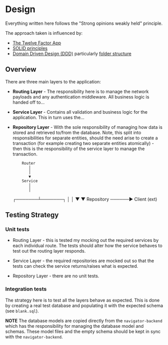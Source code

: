 # Design

Everything written here follows the "Strong opinions weakly held" principle.

The approach taken is influenced by:

- [The Twelve Factor App](https://12factor.net/)
- [SOLID principles](https://www.baeldung.com/solid-principles)
- [Domain Driven Design (DDD)](https://martinfowler.com/tags/domain%20driven%20design.html) particularly [folder structure](https://dev.to/stevescruz/domain-driven-design-ddd-file-structure-4pja)

## Overview

There are three main layers to the application:

- **Routing Layer** - The responsibility here is to manage the network payloads and any authentication middleware. All business logic is handed off to...
- **Service Layer** - Contains all validation and business logic for the application. This in turn uses the...
- **Repository Layer** - With the sole responsibility of managing how data is stored and retrieved to/from the database.
Note, this split into responsibilities for separate entities, should the need arise to create a transaction (for example creating two separate entities atomically) -
then this is the responsibility of the service layer to manage the transaction.

          Router
             │
             │
             ▼
          Service
             │
             │
     ┌───────┴───────┐
     │               │
     ▼               ▼
Repository ──────► Client
                   (ext)

## Testing Strategy

### Unit tests

- Routing Layer - this is tested my mocking out the required services by each individual route. The tests should alter how the service behaves to test out the routing layer responds.

- Service Layer - the required repositories are mocked out so that the tests can check the service returns/raises what is expected.

- Repository Layer - there are no unit tests.

### Integration tests

The strategy here is to test all the layers behave as expected.
This is done by creating a real test database and populating it with the expected schema (see `blank.sql`).

**NOTE** The database models are copied directly from the `navigator-backend` which has the responsibility for managing the database model and schemas. These model files and the empty schema should be kept in sync with the `navigator-backend`.

